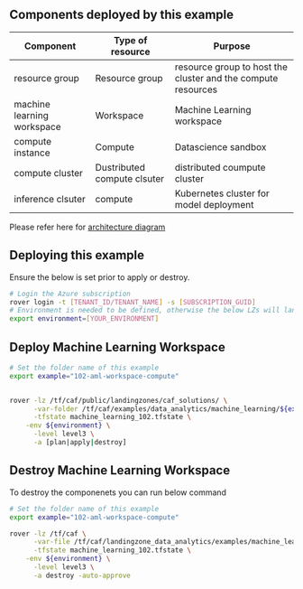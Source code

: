 ## Components deployed by this example

| Component                  | Type of resource            | Purpose                                                      |
|----------------------------|-----------------------------|--------------------------------------------------------------|
| resource group             | Resource group              | resource group to host the cluster and the compute resources |
| machine learning workspace | Workspace                   | Machine Learning workspace                                   |
| compute instance           | Compute                     | Datascience sandbox                                          |
| compute cluster            | Dustributed compute clsuter | distributed coumpute cluster                                 |
| inference clsuter          | compute                     | Kubernetes cluster for model deployment                      |

Please refer here for [architecture diagram](https://github.com/aztfmod/landingzone_data_analytics/tree/0.4/examples/machine_learning)

## Deploying this example

Ensure the below is set prior to apply or destroy.

```bash
# Login the Azure subscription
rover login -t [TENANT_ID/TENANT_NAME] -s [SUBSCRIPTION_GUID]
# Environment is needed to be defined, otherwise the below LZs will land into sandpit which someone else is working on
export environment=[YOUR_ENVIRONMENT]
```

## Deploy Machine Learning Workspace

```bash
# Set the folder name of this example
export example="102-aml-workspace-compute"


rover -lz /tf/caf/public/landingzones/caf_solutions/ \
      -var-folder /tf/caf/examples/data_analytics/machine_learning/${example} \
      -tfstate machine_learning_102.tfstate \
	-env ${environment} \
      -level level3 \
      -a [plan|apply|destroy]
```

## Destroy Machine Learning Workspace

To destroy the componenets you can run below command

```bash
# Set the folder name of this example
export example="102-aml-workspace-compute"

rover -lz /tf/caf \
      -var-file /tf/caf/landingzone_data_analytics/examples/machine_learning/${example} \
      -tfstate machine_learning_102.tfstate \
	-env ${environment} \
      -level level3 \
      -a destroy -auto-approve
```
